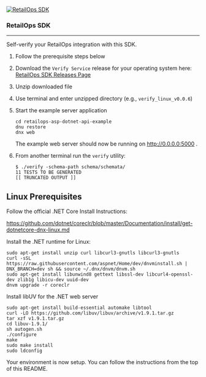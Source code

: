 [![RetailOps SDK](http://cdn2.hubspot.net/hubfs/530512/Image/logo.png)](http://retailops.com)

### RetailOps SDK
----

Self-verify your RetailOps integration with this SDK.

 1. Follow the prerequisite steps below
 2. Download the `Verify Service` release for your operating system here: [RetailOps SDK Releases Page](https://github.com/gudTECH/retailops-sdk/releases)
 3. Unzip downloaded file
 4. Use terminal and enter unzipped directory (e.g., `verify_linux_v0.0.6`)
 5. Start the example server application

    ```
    cd retailops-asp-dotnet-api-example
    dnu restore
    dnx web
    ```

    The example web server should now be running on http://0.0.0.0:5000 .

 6. From another terminal run the `verify` utility:

    ```
    $ ./verify -schema-path schema/schemata/
    11 TESTS TO BE GENERATED
    [[ TRUNCATED OUTPUT ]]
    ```

Linux Prerequisites
---

Follow the official .NET Core Install Instructions:

  https://github.com/dotnet/coreclr/blob/master/Documentation/install/get-dotnetcore-dnx-linux.md

Install the .NET runtime for Linux:

```
sudo apt-get install unzip curl libcurl3-gnutls libcurl3-gnutls
curl -sSL https://raw.githubusercontent.com/aspnet/Home/dev/dnvminstall.sh | DNX_BRANCH=dev sh && source ~/.dnx/dnvm/dnvm.sh
sudo apt-get install libunwind8 gettext libssl-dev libcurl4-openssl-dev zlib1g libicu-dev uuid-dev
dnvm upgrade -r coreclr
```

Install libUV for the .NET web server
```
sudo apt-get install build-essential automake libtool
curl -LO https://github.com/libuv/libuv/archive/v1.9.1.tar.gz
tar xzf v1.9.1.tar.gz
cd libuv-1.9.1/
sh autogen.sh
./configure
make
sudo make install
sudo ldconfig
```

Your environment is now setup. You can follow the instructions from the top of this README.
